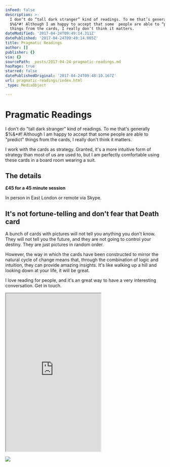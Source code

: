 ```yaml
---
inFeed: false
description: >-
  I don’t do “tall dark stranger” kind of readings. To me that’s generally
  $%&*#! Although I am happy to accept that some  people are able to “predict”
  things from the cards, I really don’t think it matters. 
dateModified: '2017-04-24T09:49:14.311Z'
datePublished: '2017-04-24T09:49:14.865Z'
title: Pragmatic Readings
author: []
publisher: {}
via: {}
sourcePath: _posts/2017-04-24-pragmatic-readings.md
hasPage: true
starred: false
datePublishedOriginal: '2017-04-24T09:48:10.167Z'
url: pragmatic-readings/index.html
_type: MediaObject

---
```

# Pragmatic Readings

I don't do "tall dark stranger" kind of readings. To me that's generally $%&\*\#! Although I am happy to accept that some people are able to "predict" things from the cards, I really don't think it matters. 

I work with the cards as strategy. Granted, it's a more intuitive form of strategy than most of us are used to, but I am perfectly comfortable using these cards in a board room wearing a suit. 

## The details

**£45 for a 45 minute session**

In person in East London or remote via Skype. 

## It's not fortune-telling and don't fear that Death card

A bunch of cards with pictures will not tell you anything you don't know. They will not tell you the future, and they are not going to control your destiny. They are just pictures in random order. 

However, the way in which the cards have been constructed to mirror the natural cycle of change means that, through the combination of logic and intuition, they can provide amazing insights. It's like walking up a hill and looking down at your life, it will be great. 

I love reading for people, and it's an great way to have a very interesting conversation. Get in touch. 

<iframe src="https://the-grid.github.io/ed-userhtml/?g=eJw9j8sKwjAURH-lZN8kIiqIUdxUCxUVwS4lbW6TiDH1Nlr16327PMPMMDOyFUoHUYOlICaEuhkypnzZUO29PgAtvWOVR9cwxYB1kmlar7NNdZphzM0gljyP00UnrK6Lcm6gKvZ51k9Nve0u23t-xV0Sy9tszS4W2lfNBFwBSoESAc9AotaqYAQZ9DmJDFhtgiA9_oT3rMKjAhTkyU6itsef5S9885yMMy-VPWpK6Yh9To0ft_hKiA" height="500" style=""></iframe>

![](https://the-grid-user-content.s3-us-west-2.amazonaws.com/4175c189-bde9-4250-a953-520115470517.jpg)